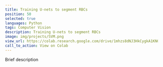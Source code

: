 ```yaml
---
title: Training U-nets to segment RBCs
position: 50
selected: true
languages: Python
tags: Computer Vision
description: Training U-nets to segment RBCs
image: img/projects/SVM.png
view_url: https://colab.research.google.com/drive/1mhzs8dNJ3HkCygkA1KNORpCJAeL3cEUD#scrollTo=1rSoTkU7mxBB
call_to_action: View on Colab
---
```


Brief description